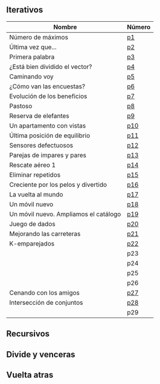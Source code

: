 
## Iterativos

| Nombre       | Número | 
|--------------|------|
| Número de máximos |  [p1](https://github.com/aluque1/FAL/tree/main/24-25/CORRECT/iterativos/p1)  |
| Última vez que... |  [p2](https://github.com/aluque1/FAL/tree/main/24-25/CORRECT/iterativos/p2)  |
| Primera palabra |  [p3](https://github.com/aluque1/FAL/tree/main/24-25/CORRECT/iterativos/p3)  |
| ¿Está bien dividido el vector? |  [p4](https://github.com/aluque1/FAL/tree/main/24-25/CORRECT/iterativos/p5)  |
| Caminando voy |  [p5](https://github.com/aluque1/FAL/tree/main/24-25/CORRECT/iterativos/p5)  |
| ¿Cómo van las encuestas? |  [p6]((https://github.com/aluque1/FAL/tree/main/24-25/CORRECT/iterativos/p6))  |
| Evolución de los beneficios |  [p7](https://github.com/aluque1/FAL/tree/main/24-25/CORRECT/iterativos/p7)  |
| Pastoso |  [p8](https://github.com/aluque1/FAL/tree/main/24-25/CORRECT/iterativos/p8)  |
| Reserva de elefantes |  [p9](https://github.com/aluque1/FAL/tree/main/24-25/CORRECT/iterativos/p9)  |
| Un apartamento con vistas |  [p10](https://github.com/aluque1/FAL/tree/main/24-25/CORRECT/iterativos/p10)  |
| Última posición de equilibrio |  [p11](https://github.com/aluque1/FAL/tree/main/24-25/CORRECT/iterativos/p11)  |
| Sensores defectuosos |  [p12](https://github.com/aluque1/FAL/tree/main/24-25/CORRECT/iterativos/p12)  |
| Parejas de impares y pares |  [p13](https://github.com/aluque1/FAL/tree/main/24-25/CORRECT/iterativos/p13)  |
| Rescate aéreo 1 |  [p14](https://github.com/aluque1/FAL/tree/main/24-25/CORRECT/iterativos/p14)  |
| Eliminar repetidos |  [p15](https://github.com/aluque1/FAL/tree/main/24-25/CORRECT/iterativos/p15)  |
| Creciente por los pelos y divertido |  [p16](https://github.com/aluque1/FAL/tree/main/24-25/CORRECT/iterativos/p16)  |
| La vuelta al mundo |  [p17](https://github.com/aluque1/FAL/tree/main/24-25/CORRECT/iterativos/p17)  |
| Un móvil nuevo |  [p18](https://github.com/aluque1/FAL/tree/main/24-25/CORRECT/iterativos/p18)  |
| Un móvil nuevo. Ampliamos el catálogo |  [p19](https://github.com/aluque1/FAL/tree/main/24-25/CORRECT/iterativos/p19)  |
| Juego de dados |  [p20](https://github.com/aluque1/FAL/tree/main/24-25/CORRECT/iterativos/p20)  |
| Mejorando las carreteras |  [p21](https://github.com/aluque1/FAL/tree/main/24-25/CORRECT/iterativos/p21)  |
| K-emparejados  |  [p22](https://github.com/aluque1/FAL/tree/main/24-25/CORRECT/iterativos/p22)  |
|  |  p23  |
|  |  p24  |
|  |  p25  |
|  |  p26  |
| Cenando con los amigos |  [p27](https://github.com/aluque1/FAL/tree/main/24-25/CORRECT/iterativos/p27)  |
| Intersección de conjuntos |  [p28]((https://github.com/aluque1/FAL/tree/main/24-25/CORRECT/iterativos/p28))  |
|  |  p29  |



## Recursivos

## Divide y venceras

## Vuelta atras
